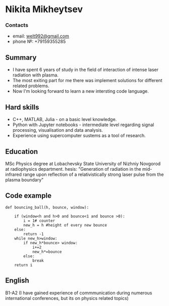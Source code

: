 # Nikita Mikheytsev
### Contacts
* email: [welt992@gmail.com](welt992@gmail.com)
* phone №: +79159355285
## Summary
* I have spent 6 years of study in the field of interaction of intense laser radiation with plasma.
* The most exiting part for me there was implement solutions for different related problems.
* Now I'm looking forward to learn a new intersting code language.
## Hard skills
* C++, MATLAB, Julia - on a basic level knowledge.
* Python with Jupyter notebooks - intermediate level regarding signal processing, visualisation and data analysis.
* Experience using supercomputer sustems as a tool of research.
## Education
MSc Physics degree at Lobachevsky State University of Nizhniy Novgorod at radiophysics department.
hesis: "Generation of radiation in the mid-infrared range upon reflection of a relativistically strong laser pulse from the plasma boundary"
## Code example
```
def bouncing_ball(h, bounce, window):
    
    if (window<h and h>0 and bounce<1 and bounce >0):
        i = 1# counter
        new_h = h #height of every new bounce
    else:
        return -1
    while new_h>window:
        if new_h*bounce> window:
            i+=2
            new_h*=bounce
        else:
            break
    return i
```
## English
B1-A2 (I have gained experience of commmunication during numerous international conferences, but its on physics related topics)